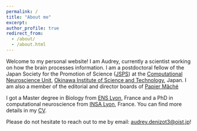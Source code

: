 ```yaml
---
permalink: /
title: "About me"
excerpt: 
author_profile: true
redirect_from: 
  - /about/
  - /about.html
---
```


Welcome to my personal website! I am Audrey, currently a scientist working on how the brain processes information. I am a postdoctoral fellow of the Japan Society for the Promotion of Science ([JSPS](https://www.jsps.go.jp/english/)) at the [Computational Neuroscience Unit](https://groups.oist.jp/cnu), [Okinawa Institute of Science and Technology](https://www.oist.jp/), Japan. I am also a member of the editorial and director boards of [Papier Mâché](https://papiermachesciences.org/)

I got a Master degree in Biology from [ENS Lyon](http://www.ens-lyon.fr/en/), France and a PhD in computational neuroscience from [INSA Lyon](https://biosciences.insa-lyon.fr/), France. You can find more details in my [CV](cv).

Please do not hesitate to reach out to me by email: audrey.denizot3@oist.jp!
